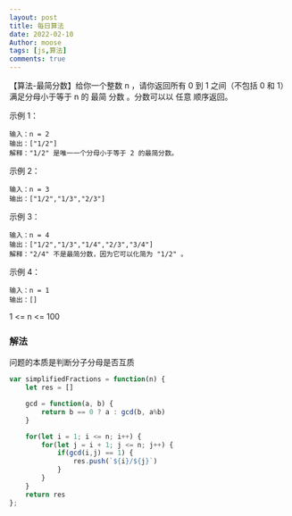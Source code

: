 ```yaml
---
layout: post
title: 每日算法
date: 2022-02-10
Author: moose
tags: [js,算法]
comments: true
---
```


【算法-最简分数】给你一个整数 n ，请你返回所有 0 到 1 之间（不包括 0 和 1）满足分母小于等于  n 的 最简 分数 。分数可以以 任意 顺序返回。

<!-- more -->

示例 1：
```
输入：n = 2
输出：["1/2"]
解释："1/2" 是唯一一个分母小于等于 2 的最简分数。
```
示例 2：
```
输入：n = 3
输出：["1/2","1/3","2/3"]
```
示例 3：
```
输入：n = 4
输出：["1/2","1/3","1/4","2/3","3/4"]
解释："2/4" 不是最简分数，因为它可以化简为 "1/2" 。
```
示例 4：
```
输入：n = 1
输出：[]
```

1 <= n <= 100

### 解法
问题的本质是判断分子分母是否互质
```javascript
var simplifiedFractions = function(n) {
    let res = []

    gcd = function(a, b) {
        return b == 0 ? a : gcd(b, a%b)
    }

    for(let i = 1; i <= n; i++) {
        for(let j = i + 1; j <= n; j++) {
            if(gcd(i,j) == 1) {
                res.push(`${i}/${j}`)
            }
        }
    }
    return res
};
```